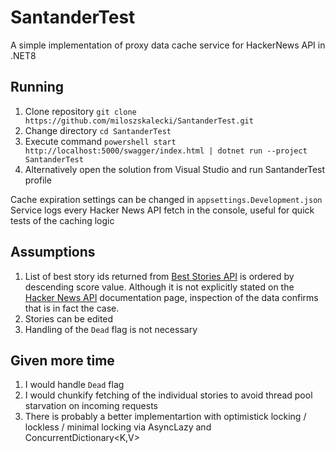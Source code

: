 # SantanderTest
A simple implementation of proxy data cache service for HackerNews API in .NET8

## Running
1. Clone repository `git clone https://github.com/miloszskalecki/SantanderTest.git`
2. Change directory `cd SantanderTest`
3. Execute command `powershell start http://localhost:5000/swagger/index.html | dotnet run --project SantanderTest`
4. Alternatively open the solution from Visual Studio and run SantanderTest profile

Cache expiration settings can be changed in `appsettings.Development.json` <br/>
Service logs every Hacker News API fetch in the console, useful for quick tests of the caching logic

## Assumptions
1. List of best story ids returned from [Best Stories API](https://hacker-news.firebaseio.com/v0/beststories.json) is ordered by descending score value. Although it is not explicitly stated on the [Hacker News API](https://github.com/HackerNews/API) documentation page, inspection of the data confirms that is in fact the case. 
2. Stories can be edited
3. Handling of the `Dead` flag is not necessary 

## Given more time
1. I would handle `Dead` flag
2. I would chunkify fetching of the individual stories to avoid thread pool starvation on incoming requests
2. There is probably a better implementartion with optimistick locking / lockless / minimal locking via AsyncLazy<T> and ConcurrentDictionary<K,V>
